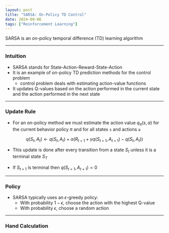 ```yaml
---
layout: post
title: "SARSA: On-Policy TD Control"
date: 2024-09-06
tags: ["Reinforcement Learning"]
---
```


SARSA is an on-policy temporal difference (TD) learning algorithm

---
### Intuition

- SARSA stands for State-Action-Reward-State-Action
- It is an example of on-policy TD prediction methods for the control problem
    - control problem deals with estimating action-value functions
-  It updates Q-values based on the action performed in the current state and the action performed in the next state

---

### Update Rule

- For an on-policy method we must estimate the action value $q_{\pi}(s, a)$ for the current behavior policy $\pi$ and for all states `s` and actions `a`

$$ {q}(S_t,A_t) \leftarrow {q}(S_t,A_t) + \alpha \left (R_{t+1} + \gamma q(S_{t+1},A_{t+1}) - {q}(S_t,A_t) \right ) $$

- This update is done after every transition from a state $S_t$ unless it is a terminal state $S_T$

- If $S_{t+1}$ is terminal then $q(S_{t+1},A_{t+1}) = 0$

---

### Policy

- SARSA typically uses an $\epsilon$-greedy policy:
    - With probability $1-\epsilon$, choose the action with the highest Q-value
    - With probability $\epsilon$, choose a random action

---

### Hand Calculation

